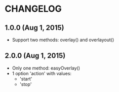 # CHANGELOG
## 1.0.0 (Aug 1, 2015)
* Support two methods: overlay() and overlayout()
## 2.0.0 (Aug 1, 2015)
* Only one method: easyOverlay()
* 1 option 'action' with values:
  * 'start'
  * 'stop'
